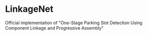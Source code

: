 # LinkageNet
Official implementation of "One-Stage Parking Slot Detection Using Component Linkage and Progressive Assembly"
